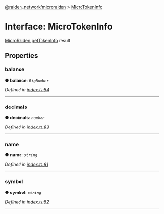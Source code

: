 [@raiden_network/microraiden](../README.md) > [MicroTokenInfo](../interfaces/microtokeninfo.md)



# Interface: MicroTokenInfo


[MicroRaiden.getTokenInfo](../classes/microraiden.md#gettokeninfo) result


## Properties
<a id="balance"></a>

###  balance

**●  balance**:  *`BigNumber`* 

*Defined in [index.ts:84](https://github.com/raiden-network/microraiden/blob/31ebe03/microraiden/webui/microraiden/src/index.ts#L84)*





___

<a id="decimals"></a>

###  decimals

**●  decimals**:  *`number`* 

*Defined in [index.ts:83](https://github.com/raiden-network/microraiden/blob/31ebe03/microraiden/webui/microraiden/src/index.ts#L83)*





___

<a id="name"></a>

###  name

**●  name**:  *`string`* 

*Defined in [index.ts:81](https://github.com/raiden-network/microraiden/blob/31ebe03/microraiden/webui/microraiden/src/index.ts#L81)*





___

<a id="symbol"></a>

###  symbol

**●  symbol**:  *`string`* 

*Defined in [index.ts:82](https://github.com/raiden-network/microraiden/blob/31ebe03/microraiden/webui/microraiden/src/index.ts#L82)*





___


